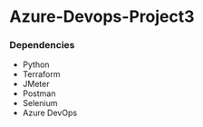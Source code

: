 # Azure-Devops-Project3

### Dependencies

* Python
* Terraform
* JMeter
* Postman
* Selenium
* Azure DevOps

